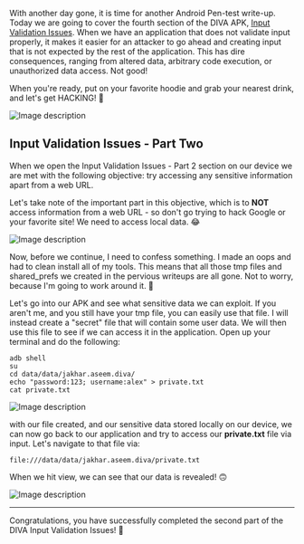 With another day gone, it is time for another Android Pen-test write-up. Today we are going to cover the fourth section of the DIVA APK, [Input Validation Issues](https://cwe.mitre.org/data/definitions/20.html). When we have an application that does not validate input properly, it makes it easier for an attacker to go ahead and creating input that is not expected by the rest of the application. This has dire consequences, ranging from altered data, arbitrary code execution, or unauthorized data access. Not good!

When you're ready, put on your favorite hoodie and grab your nearest drink, and let's get HACKING! 👾

![Image description](https://media.giphy.com/media/damUMYvgrroqw2hxSu/giphy.gif)

## Input Validation Issues - Part Two
When we open the Input Validation Issues - Part 2 section on our device we are met with the following objective: try accessing any sensitive information apart from a web URL.

Let's take note of the important part in this objective, which is to **NOT** access information from a web URL - so don't go trying to hack Google or your favorite site! We need to access local data. 😂 

![Image description](https://dev-to-uploads.s3.amazonaws.com/uploads/articles/e806eivncmvyz1q1bnjb.png)
 
Now, before we continue, I need to confess something. I made an oops and had to clean install all of my tools. This means that all those tmp files and shared_prefs we created in the pervious writeups are all gone. Not to worry, because I'm going to work around it. 🤠

Let's go into our APK and see what sensitive data we can exploit. If you aren't me, and you still have your tmp file, you can easily use that file. I will instead create a "secret" file that will contain some user data. We will then use this file to see if we can access it in the application. Open up your terminal and do the following:

```
adb shell
su
cd data/data/jakhar.aseem.diva/
echo "password:123; username:alex" > private.txt
cat private.txt
```

![Image description](https://dev-to-uploads.s3.amazonaws.com/uploads/articles/raw14l7z3x9ix8brph92.png)
 
with our file created, and our sensitive data stored locally on our device, we can now go back to our application and try to access our **private.txt** file via input. Let's navigate to that file via:

```
file:///data/data/jakhar.aseem.diva/private.txt
```
When we hit view, we can see that our data is revealed! 🙃

![Image description](https://dev-to-uploads.s3.amazonaws.com/uploads/articles/ox64rf432bzu0tq6ajmg.png)

---

Congratulations, you have successfully completed the second part of the DIVA Input Validation Issues! 🥳 




 
 








  
 

 





